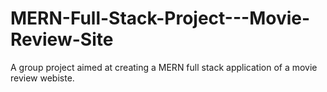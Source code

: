 # MERN-Full-Stack-Project---Movie-Review-Site
A group project aimed at creating a MERN full stack application of a movie review webiste. 
